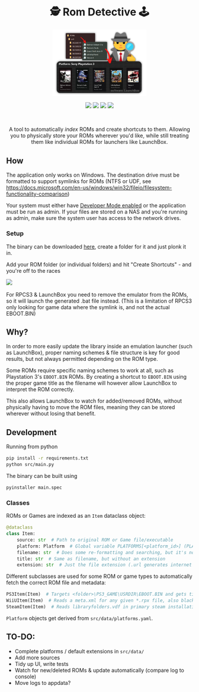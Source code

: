 <div align="center">
<h1>🕵️ Rom Detective 🕹️</h1>
<img src="media/graphic.png" width="50%">

<a href="https://github.com/sondregronas/Rom-Detective/"><img src="https://img.shields.io/github/actions/workflow/status/sondregronas/Rom-Detective/CI.yml?branch=main"></a>
<a href="https://github.com/sondregronas/Rom-Detective/commit/"><img src="https://img.shields.io/github/last-commit/sondregronas/Rom-Detective"></a>
<img src="https://img.shields.io/github/license/sondregronas/Rom-Detective">
<a href="https://codecov.io/gh/sondregronas/Rom-Detective"><img src="https://codecov.io/gh/sondregronas/Rom-Detective/branch/main/graph/badge.svg?token=HF8EDCQ4KZ"/></a>

<br>

A tool to automatically *index* ROMs and create shortcuts to them. Allowing you to physically store your ROMs wherever you'd like, while still treating them like individual ROMs for launchers like LaunchBox.
</div>

## How
The application only works on Windows. The destination drive must be formatted to support symlinks for ROMs (NTFS or UDF, see https://docs.microsoft.com/en-us/windows/win32/fileio/filesystem-functionality-comparison)

Your system must either have [Developer Mode enabled](https://blogs.windows.com/windowsdeveloper/2016/12/02/symlinks-windows-10/) or the application must be run as admin.
If your files are stored on a NAS and you're running as admin, make sure the system user has access to the network drives.

### Setup
The binary can be downloaded <a href="https://github.com/sondregronas/Rom-Detective/releases">here</a>, create a folder for it and just plonk it in.

Add your ROM folder (or individual folders) and hit "Create Shortcuts" - and you're off to the races

<img src="media/add_roms.gif">

For RPCS3 & LaunchBox you need to remove the emulator from the ROMs, so it will launch the generated .bat file instead. (This is a limitation of RPCS3 only looking for game data where the symlink is, and not the actual EBOOT.BIN)

## Why?
In order to more easily update the library inside an emulation launcher (such as LaunchBox),
proper naming schemes & file structure is key for good results, but not always permitted depending on the ROM type.

Some ROMs require specific naming schemes to work at all, such as Playstation 3's `EBOOT.BIN` ROMs.
By creating a shortcut to `EBOOT.BIN` using the proper game title as the filename will however allow LaunchBox to interpret the ROM correctly.

This also allows LaunchBox to watch for added/removed ROMs, without physically having to move the ROM files, meaning they can be stored wherever without losing that benefit.

## Development
Running from python
```bash
pip install -r requirements.txt
python src/main.py
```

The binary can be built using
```bash
pyinstaller main.spec
```

### Classes
ROMs or Games are indexed as an `Item` dataclass object:
```python
@dataclass
class Item:
    source: str  # Path to original ROM or Game file/executable
    platform: Platform  # Global variable PLATFORMS[<platform_id>] (PLATFORMS['n64'])
    filename: str  # Does some re-formatting and searching, but it's not an indexer for all ROM types.
    title: str  # Same as filename, but without an extension
    extension: str  # Just the file extension (.url generates internet shortcuts)
```

Different subclasses are used for some ROM or game types to automatically fetch the correct ROM file and metadata:
```python
PS3Item(Item)  # Targets <folder>\PS3_GAME\USRDIR\EBOOT.BIN and gets title from a database
WiiUItem(Item)  # Reads a meta.xml for any given *.rpx file, also blacklists DLC or Update directories
SteamItem(Item)  # Reads libraryfolders.vdf in primary steam installation folder and gets installed games (blacklists software)
```

`Platform` objects get derived from `src/data/platforms.yaml`.

## TO-DO:
- Complete platforms / default extensions in `src/data/`
- Add more sources
- Tidy up UI, write tests
- Watch for new/deleted ROMs & update automatically (compare log to console)
- Move logs to appdata?
